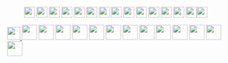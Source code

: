 <p align="center">
<img src="https://img.shields.io/badge/HTML5-E34F26?style=for-the-badge&logo=html5&logoColor=white" height="25"/> <img src="https://img.shields.io/badge/CSS3-1572B6?style=for-the-badge&logo=css3&logoColor=white" height="25"/> <img src="https://img.shields.io/badge/javascript-F7DF1E.svg?&style=for-the-badge&logo=javascript&logoColor=white" height="25"/> <img src="https://img.shields.io/badge/React-20232A?style=for-the-badge&logo=react&logoColor=61DAFB" height="25"/> <img src="https://img.shields.io/badge/React_Router-CA4245?style=for-the-badge&logo=react-router&logoColor=white" height="25"/> <img src="https://img.shields.io/badge/Sass-CC6699?style=for-the-badge&logo=sass&logoColor=white" height="25"/> <img src="https://img.shields.io/badge/Material--UI-0081CB?style=for-the-badge&logo=material-ui&logoColor=white" height="25"/> <img src="https://img.shields.io/badge/Bootstrap-563D7C?style=for-the-badge&logo=bootstrap&logoColor=white" height="25"/> <img src="https://img.shields.io/badge/Tailwind_CSS-38B2AC?style=for-the-badge&logo=tailwind-css&logoColor=white" height="25"/> <img src="https://img.shields.io/badge/Netlify-00C7B7?style=for-the-badge&logo=netlify&logoColor=white" height="25"/> <img src="https://img.shields.io/badge/Heroku-430098?style=for-the-badge&logo=heroku&logoColor=white" height="25"/> <img src="https://img.shields.io/badge/firebase-FFCA28.svg?&style=for-the-badge&logo=firebase&logoColor=white" height="25"/> <img src="https://img.shields.io/badge/Node.js-43853D?style=for-the-badge&logo=node.js&logoColor=white" height="25"/> <img src="https://img.shields.io/badge/-MongoDB-4DB33D?style=flat&logo=mongodb&logoColor=FFFFFF" height="25"/><img src="https://img.shields.io/badge/-MySQL-F29111?style=flat&logo=mysql&logoColor=FFFFFF" height="25"/>
</p>

<a href="https://www.fb.com">
<img src="https://img.shields.io/badge/-Facebook-30363D?style=for-the-badge&logo=Facebook&logoColor=1877F2" height="30"/>
</a>

<img src="https://img.shields.io/badge/HTML5-black?style=for-the-badge&logo=html5&logoColor=E34F26" height="35"/>

<img src="https://img.shields.io/badge/CSS3-black?style=for-the-badge&logo=css3&logoColor=1572B6" height="35"/>

<img src="https://img.shields.io/badge/javascript-black.svg?&style=for-the-badge&logo=javascript&logoColor=F7DF1E" height="35"/>

<img src="https://img.shields.io/badge/HTML5-30363D?style=for-the-badge&logo=html5&logoColor=E34F26&" height="35"/>

<img src="https://img.shields.io/badge/CSS3-30363D?style=for-the-badge&logo=css3&logoColor=1572B6" height="35"/>

<img src="https://img.shields.io/badge/javascript-30363D.svg?&style=for-the-badge&logo=javascript&logoColor=F7DF1E" height="35"/>

<img src="https://img.shields.io/badge/HTML5-E34F26?style=for-the-badge&logo=html5&logoColor=white" height="35"/>

<img src="https://img.shields.io/badge/CSS3-1572B6?style=for-the-badge&logo=css3&logoColor=white" height="35"/>

<img src="https://img.shields.io/badge/javascript-F7DF1E.svg?&style=for-the-badge&logo=javascript&logoColor=white" height="35"/>

<img src="https://img.shields.io/badge/Gmail-EA4335.svg?&style=for-the-badge&logo=Gmail&logoColor=white" height="35"/>

<img src="https://img.shields.io/badge/HTML5-20232A?style=for-the-badge&logo=html5&logoColor=E34F26&" height="35"/>

<img src="https://img.shields.io/badge/CSS3-20232A?style=for-the-badge&logo=css3&logoColor=1572B6" height="35"/>

<img src="https://img.shields.io/badge/javascript-20232A.svg?&style=for-the-badge&logo=javascript&logoColor=F7DF1E" height="35"/>
